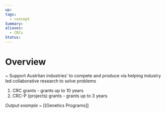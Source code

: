 ```yaml
---
up: 
tags:
  - concept
Summary: 
aliases:
  - CRCs
Status:
---
```

# Overview
~
Support Austrlian industries' to compete and produce via helping industry led collaborative research to solve problems
1. CRC grants - grants up to 10 years
2. CRC-P (projects) grants - grants up to 3 years
<!--SR:!2025-03-13,3,250-->

*Output example*
~
[[Genetics Programs]]
<!--SR:!2025-03-11,1,230-->